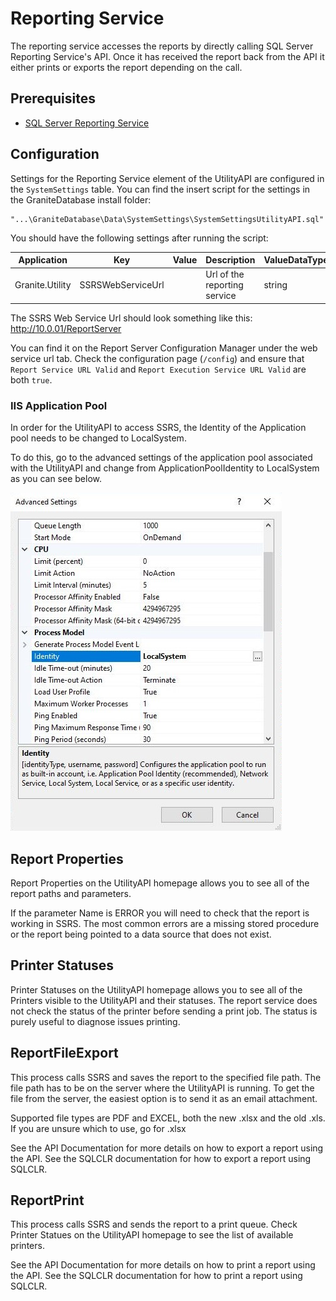 # Reporting Service

The reporting service accesses the reports by directly calling SQL Server Reporting Service's API. Once it has received the report back from the API it either prints or exports the report depending on the call.

## Prerequisites

- [SQL Server Reporting Service](../../SSRS/getting-started.md)
 
## Configuration

Settings for the Reporting Service element of the UtilityAPI are configured in the `SystemSettings` table. You can find the insert script for the settings in the GraniteDatabase install folder:

```
"...\GraniteDatabase\Data\SystemSettings\SystemSettingsUtilityAPI.sql"
```

You should have the following settings after running the script:

| Application		| Key					| Value						| Description																								| ValueDataType | isEncrypted	| isActive	|
|-------------------|-----------------------|---------------------------|-----------------------------------------------------------------------------------------------------------|---------------|---------------|-----------|
| Granite.Utility	| SSRSWebServiceUrl			|  | Url of the reporting service | string	| False	| True	|

The SSRS Web Service Url should look something like this: http://10.0.01/ReportServer

You can find it on the Report Server Configuration Manager under the web service url tab. Check the configuration page (`/config`) and ensure that `Report Service URL Valid` and `Report Execution Service URL Valid` are both `true`.

### IIS Application Pool

In order for the UtilityAPI to access SSRS, the Identity of the Application pool needs to be changed to LocalSystem. 

To do this, go to the advanced settings of the application pool associated with the UtilityAPI and change from ApplicationPoolIdentity to LocalSystem as you can see below.

![image info](img\AdvancedSettings.JPG)


## Report Properties

Report Properties on the UtilityAPI homepage allows you to see all of the report paths and parameters. 

If the parameter Name is ERROR you will need to check that the report is working in SSRS. The most common errors are a missing stored procedure or the report being pointed to a data source that does not exist.

## Printer Statuses

Printer Statuses on the UtilityAPI homepage allows you to see all of the Printers visible to the UtilityAPI and their statuses. The report service does not check the status of the printer before sending a print job. The status is purely useful to diagnose issues printing.

## ReportFileExport

This process calls SSRS and saves the report to the specified file path. The file path has to be on the server where the UtilityAPI is running. To get the file from the server, the easiest option is to send it as an email attachment.

Supported file types are PDF and EXCEL, both the new .xlsx and the old .xls. If you are unsure which to use, go for .xlsx

See the API Documentation for more details on how to export a report using the API. See the SQLCLR documentation for how to export a report using SQLCLR.

## ReportPrint

This process calls SSRS and sends the report to a print queue. Check Printer Statues on the UtilityAPI homepage to see the list of available printers.

See the API Documentation for more details on how to print a report using the API. See the SQLCLR documentation for how to print a report using SQLCLR.
